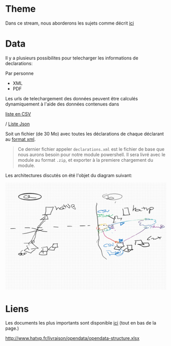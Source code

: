 # Theme

Dans ce stream, nous aborderons les sujets comme décrit [ici](https://github.com/Stephanevg/Streams/issues/3)


# Data 

Il y a plusieurs possibilites pour telecharger les informations de declarations:

Par personne
- XML
- PDF



Les urls de telechargement des données peuvent être calculés dynamiquement à l'aide des données contenues dans 

[liste en CSV](https://www.data.gouv.fr/fr/datasets/donnees-du-repertoire-des-representants-dinterets-au-format-csv/)

/ [Liste Json](https://www.data.gouv.fr/fr/datasets/donnees-du-repertoire-des-representants-dinterets-au-format-json/)


Soit un fichier (de 30 Mo) avec toutes les déclarations de chaque déclarant au [format xml](https://www.hatvp.fr/livraison/merge/declarations.xml).

> Ce dernier fichier appeler `declarations.xml` est le fichier de base que nous aurons besoin pour notre module powershell. Il sera livré avec le module au format `.zip`, et exporter à la premiere chargement du module.

Les architectures discutés on été l'objet du diagram suivant:

![image](./Images/Architecture_001.png)

# Liens

Les documents les plus importants sont disponible [ici](https://www.hatvp.fr/open-data/) (tout en bas de la page.)



http://www.hatvp.fr/livraison/opendata/opendata-structure.xlsx

